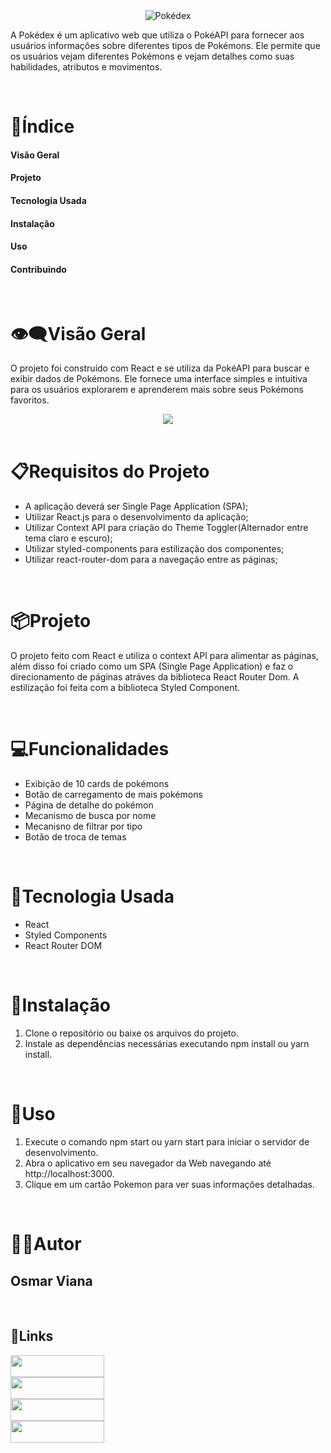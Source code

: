 <div align='center'>
<img src="./public/logo-pokedex.png" alt="Pokédex">
</div>

A Pokédex é um aplicativo web que utiliza o PokéAPI para fornecer aos usuários informações sobre diferentes tipos de Pokémons. Ele permite que os usuários vejam diferentes Pokémons e vejam detalhes como suas habilidades, atributos e movimentos.

<br>

# 📑Índice

#### Visão Geral

#### Projeto

#### Tecnologia Usada

#### Instalação

#### Uso

#### Contribuindo

<br>

# 👁‍🗨Visão Geral

O projeto foi construído com React e se utiliza da PokéAPI para buscar e exibir dados de Pokémons. Ele fornece uma interface simples e intuitiva para os usuários explorarem e aprenderem mais sobre seus Pokémons favoritos.

<div align='center'>
<img src="./public/design/desktop-design.gif">
</div>

<br>

# 📋Requisitos do Projeto

- A aplicação deverá ser Single Page Application (SPA);
- Utilizar React.js para o desenvolvimento da aplicação;
- Utilizar Context API para criação do Theme Toggler(Alternador entre tema claro e escuro);
- Utilizar styled-components para estilização dos componentes;
- Utilizar react-router-dom para a navegação entre as páginas;

<br>

# 📦Projeto

O projeto feito com React e utiliza o context API para alimentar as páginas, além disso foi criado como um SPA (Single Page Application) e faz o direcionamento de páginas atráves da biblioteca React Router Dom. A estilização foi feita com a biblioteca Styled Component.

<br>

# 💻Funcionalidades

- Exibição de 10 cards de pokémons
- Botão de carregamento de mais pokémons
- Página de detalhe do pokémon
- Mecanismo de busca por nome
- Mecanisno de filtrar por tipo
- Botão de troca de temas

<br>

# 🔧Tecnologia Usada

- React
- Styled Components
- React Router DOM

<br>

# 💾Instalação

1. Clone o repositório ou baixe os arquivos do projeto.
2. Instale as dependências necessárias executando npm install ou yarn install.

<br>

# 👣Uso

1. Execute o comando npm start ou yarn start para iniciar o servidor de desenvolvimento.
2. Abra o aplicativo em seu navegador da Web navegando até http://localhost:3000.
3. Clique em um cartão Pokemon para ver suas informações detalhadas.

<br>

# 👦🏻Autor

## Osmar Viana

<br>

## 🔗Links

<div align="left">

  <a href="https://osmarviana.github.io/portifolio-osmarviana/" target="_blank">
  <img src="https://img.shields.io/badge/-Portfolio-%23005422?style=for-the-badge&logo=github&logoColor=white" target="_blank" width="150px" height="35px">
  </a>
  </br>

  <a href="https://www.instagram.com/osmarvianatorres/" target="_blank">
  <img src="https://img.shields.io/badge/-Instagram-%23D5109A?style=for-the-badge&logo=instagram&logoColor=white" target="_blank" width="150px" height="35px">
  </a>
  </br>
  <a href = "mailto:osmarvianatorres@gmail.com" target="_blank">
  <img src="https://img.shields.io/badge/-Gmail-%23E4405F?style=for-the-badge&logo=gmail&logoColor=white" target="_blank" width="150px" height="35px">
  </a>
  </br>
  <a href="https://www.linkedin.com/in/osmarvianatorres" target="_blank">
  <img src="https://img.shields.io/badge/-LinkedIn-%230077B5?style=for-the-badge&logo=linkedin&logoColor=white" target="_blank" width="150px" height="35px">
  </a>
  </br>

</div>
